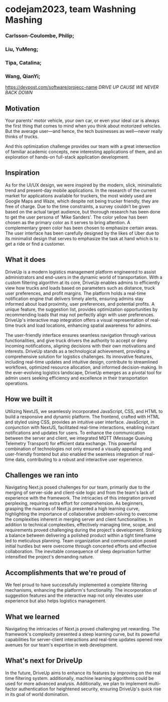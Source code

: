 # codejam2023, team Washning Mashing
### Carlsson-Coulombe, Philip;
### Liu, YuMeng;
### Tipa, Catalina;
### Wang, QianYi;
https://devpost.com/software/projecc-name
_DRIVE UP CAUSE WE NEVER BACK DOWN_
## Motivation
Your parents' motor vehicle, your own car, or even your ideal car is always the first thing that comes to mind when you think about motorized vehicles. But the average user—and hence, the tech businesses as well—never really thinks of trucks.

And this optimization challenge provides our team with a great intersection of familiar academic concepts, new interesting applications of them, and an exploration of hands-on full-stack application development.

## Inspiration
As for the UI/UX design, we were inspired by the modern, slick, minimalistic trend and present-day mobile applications.
In the research of the current market for applications available for truckers, the most widely used are Google Maps and Waze, which despite not being trucker friendly, they are free of charge. Due to the time constraints, a survey couldn’t be given based on the actual target audience, but thorough research has been done to get the user persona of 'Mike Sanders'. The color yellow has been chosen as the primary color as it serves to bring attention. A complementary green color has been chosen to emphasize certain areas. The user interface has been carefully designed by the likes of Uber due to its minimalist design that serves to emphasize the task at hand which is to get a ride or find a customer.

## What it does
DriveUp is a modern logistics management platform engineered to assist administrators and end-users in the dynamic world of transportation. With a custom filtering algorithm at its core, DriveUp enables admins to efficiently view how trucks and loads  based on parameters such as distance, truck user preferences, and profit margins. The platform holds a real-time notification engine that delivers timely alerts, ensuring admins stay informed about load proximity, user preferences, and potential profits. A unique feature, the suggestion list, provides optimization opportunities by recommending loads that may not perfectly align with user preferences. DriveUp's interactive map integration offers a visual representation of real-time truck and load locations, enhancing spatial awareness for admins.

The user-friendly interface ensures seamless navigation through various functionalities, and give truck drivers the authority to accept or deny incoming notifications, aligning decisions with their own motivations and interests. DriveUp stands as a technological achievement, providing a comprehensive solution for logistics challenges. Its innovative features, including real-time updates and intuitive design, contribute to streamlined workflows, optimized resource allocation, and informed decision-making. In the ever-evolving logistics landscape, DriveUp emerges as a pivotal tool for admin users seeking efficiency and excellence in their transportation operations.

## How we built it
Utilizing NextJS, we seamlessly incorporated JavaScript, CSS, and HTML to build a responsive and dynamic platform. The frontend, crafted with HTML and styled using CSS, provides an intuitive user interface. JavaScript, in conjunction with NextJS, facilitated real-time interactions, enabling instant notifications and updates for users. To enhance the communication between the server and client, we integrated MQTT (Message Queuing Telemetry Transport) for efficient data exchange. This powerful combination of technologies not only ensured a visually appealing and user-friendly frontend but also enabled the seamless integration of real-time data, contributing to a robust and interactive user experience. 

## Challenges we ran into
Navigating Next.js posed challenges for our team, primarily due to the merging of server-side and client-side logic and from the team's lack of experience with the framework. The intricacies of this integration proved perplexing, requiring extra effort for comprehension. As beginners, grasping the nuances of Next.js presented a high learning curve, highlighting the importance of collaborative problem-solving to overcome the complexities inherent in merging server and client functionalities.
In addition to technical complexities, effectively managing time, scope, and requirements proved challenging during the project's development. Striking a balance between delivering a polished product within a tight timeframe led to meticulous planning. Team organization and communication posed initial hurdles but were overcome through concerted efforts and effective collaboration. The inevitable consequence of sleep deprivation further intensified the project's demanding nature.

## Accomplishments that we're proud of
We feel proud to have successfully implemented a complete filtering mechanisms, enhancing the platform's functionality. The incorporation of suggestion features and the interactive map not only elevates user experience but also helps logistics management. 

## What we learned
Navigating the intricacies of Next.js proved challenging yet rewarding. The framework's complexity presented a steep learning curve, but its powerful capabilities for server-client interactions and real-time updates opened new avenues for our team's expertise in web development.

## What's next for DriveUp
In the future, DriveUp aims to enhance its features by improving on the real time filtering system. additionally, machine learning algorithms could be used for more advanced analysis. Additionally, we plan to implement multi-factor authentication for heightened security, ensuring DriveUp's quick rise in its goal of world domination.
